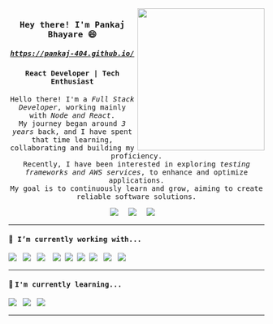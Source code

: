 <img src ="https://media.giphy.com/media/jRf5fsn8G6YaogAWxn/giphy.gif" align="right" width="250" height="280" />
<h3 align='center'><samp><strong>Hey there! I'm Pankaj Bhayare </strong>😄</samp></h3> 

 <h5 align='center'><samp><a href="https://pankaj-404.github.io/">https://pankaj-404.github.io/</a></samp></h5>

<h4 align='center'> <samp>React Developer | Tech Enthusiast </samp></h4>

<p align='center'><samp>
Hello there! I'm a <i>Full Stack Developer</i>, working mainly with <i>Node and React</i>.<br />
                My journey began around <i>3 years</i> back, and I have spent that time learning, collaborating and building my proficiency.<br /> 
                Recently, I have been interested in exploring <i>testing frameworks and AWS services</i>, to enhance and optimize applications.<br /> 
                My goal is to continuously learn and grow, aiming to create reliable software solutions.
</samp></p>

<p align='center'>
 <a href="https://www.hackerrank.com/pankajbhayre?hr_r=1"><img src="https://img.shields.io/badge/hackerrank-%23339933.svg?&style=for-the-badge&logo=hackerrank&logoColor=white" /></a>&nbsp;&nbsp;&nbsp;&nbsp;
   <a href="mailto:pankajbhayre@gmail.com"><img src="https://img.shields.io/badge/gmail-%23D14836.svg?&style=for-the-badge&logo=gmail&logoColor=white" /></a>&nbsp;&nbsp;&nbsp;&nbsp;
  <a href="https://www.linkedin.com/in/pankaj-bhayare-8481ab1a0/"><img src="https://img.shields.io/badge/linkedin-%230077B5.svg?&style=for-the-badge&logo=linkedin&logoColor=white" /></a>&nbsp;&nbsp;&nbsp;&nbsp;

</p>

 <hr>
<h4> 🔭<samp> I’m currently working with...</samp></h4>
<p >
 <img src="https://img.shields.io/badge/react%20-%2361DAFB.svg?&style=for-the-badge&logo=react&logoColor=white" />&nbsp;&nbsp;&nbsp;<img src="https://img.shields.io/badge/react%20redux%20-%23c21325.svg?&style=for-the-badge&logo=redux&logoColor=white" />&nbsp;&nbsp;&nbsp;<img src="https://img.shields.io/badge/jquery-%23cc6699.svg?&style=for-the-badge&logo=jquery&logoColor=white" />&nbsp;&nbsp;&nbsp;
  <img src="https://img.shields.io/badge/html5%20-%23e34f26.svg?&style=for-the-badge&logo=html5&logoColor=white" />&nbsp;&nbsp;<img src="https://img.shields.io/badge/css3%20-%231572B6.svg?&style=for-the-badge&logo=css3&logoColor=white" />&nbsp;&nbsp;<img src="https://img.shields.io/badge/javascript%20-%23F7DF1E.svg?&style=for-the-badge&logo=javascript&logoColor=white" />&nbsp;&nbsp;<img src="https://img.shields.io/badge/node.js%20-%23339933.svg?&style=for-the-badge&logo=node.js&logoColor=white" />&nbsp;&nbsp;&nbsp;<img src="https://img.shields.io/badge/express%20-%23db7093.svg?&style=for-the-badge&logoColor=white" />&nbsp;&nbsp;&nbsp;<img src="https://img.shields.io/badge/mongodb%20-%23c21325.svg?&style=for-the-badge&logo=mongodb&logoColor=white" />&nbsp;&nbsp;&nbsp;
</p>

<hr>

<h4>🌱 <samp>I'm currently learning...</samp></h4>
<p >
  <img src="https://img.shields.io/badge/AWS-gray.svg?&style=for-the-badge&logo=aws&logoColor=gray" />&nbsp;&nbsp;&nbsp;<img src="https://img.shields.io/badge/typescript%20-%2361DAFB.svg?&style=for-the-badge&logo=typescript&logoColor=white" />&nbsp;&nbsp;&nbsp;<img src="https://img.shields.io/badge/GraphQL%20-%23db7093.svg?&style=for-the-badge&logoColor=white" />&nbsp;&nbsp;&nbsp;
</p>
<hr>







<!--
**pankaj-404/pankaj-404** is a ✨ _special_ ✨ repository because its `README.md` (this file) appears on your GitHub profile.

Here are some ideas to get you started:

- 🔭 I’m currently working on ...
- 🌱 I’m currently learning ...
- 👯 I’m looking to collaborate on ...
- 🤔 I’m looking for help with ...
- 💬 Ask me about ...
- 📫 How to reach me: ...
- 😄 Pronouns: ...
- ⚡ Fun fact: ...
-->

